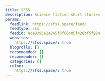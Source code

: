 ```yaml
---
title: SFSS
description: Science fiction short stories
params:
  feedlink: https://sfss.space/feed/
  feedtype: rss
  feedid: ece9395e2a245f5f66c05f428bf5f924
  websites:
    https://sfss.space/: true
  blogrolls: []
  recommended: []
  recommender: []
  categories: []
  relme:
    https://sfss.space/: true
---
```

